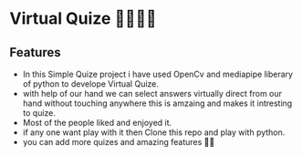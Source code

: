 # Virtual Quize 🙋‍♂️🤔📸

## Features 
  - In this Simple Quize project i have used OpenCv and mediapipe liberary of python to develope Virtual Quize.
  - with help of our hand we can select answers virtually direct from our hand without touching anywhere this is amzaing and makes it intresting to quize.
  - Most of the people liked and enjoyed it.
  - if any one want play with it then Clone this repo and play with python.
  - you can add more quizes and amazing features 🤩🌟
